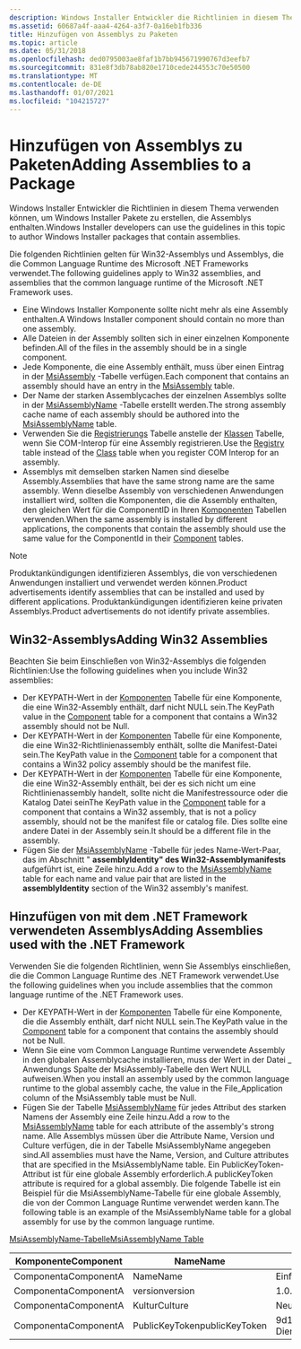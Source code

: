 ```yaml
---
description: Windows Installer Entwickler die Richtlinien in diesem Thema verwenden können, um Windows Installer Pakete zu erstellen, die Assemblys enthalten.
ms.assetid: 60687a4f-aaa4-4264-a3f7-0a16eb1fb336
title: Hinzufügen von Assemblys zu Paketen
ms.topic: article
ms.date: 05/31/2018
ms.openlocfilehash: ded0795003ae8faf1b7bb945671990767d3eefb7
ms.sourcegitcommit: 831e8f3db78ab820e1710cede244553c70e50500
ms.translationtype: MT
ms.contentlocale: de-DE
ms.lasthandoff: 01/07/2021
ms.locfileid: "104215727"
---
```

# <a name="adding-assemblies-to-a-package"></a><span data-ttu-id="b5711-103">Hinzufügen von Assemblys zu Paketen</span><span class="sxs-lookup"><span data-stu-id="b5711-103">Adding Assemblies to a Package</span></span>

<span data-ttu-id="b5711-104">Windows Installer Entwickler die Richtlinien in diesem Thema verwenden können, um Windows Installer Pakete zu erstellen, die Assemblys enthalten.</span><span class="sxs-lookup"><span data-stu-id="b5711-104">Windows Installer developers can use the guidelines in this topic to author Windows Installer packages that contain assemblies.</span></span>

<span data-ttu-id="b5711-105">Die folgenden Richtlinien gelten für Win32-Assemblys und Assemblys, die die Common Language Runtime des Microsoft .NET Frameworks verwendet.</span><span class="sxs-lookup"><span data-stu-id="b5711-105">The following guidelines apply to Win32 assemblies, and assemblies that the common language runtime of the Microsoft .NET Framework uses.</span></span>

-   <span data-ttu-id="b5711-106">Eine Windows Installer Komponente sollte nicht mehr als eine Assembly enthalten.</span><span class="sxs-lookup"><span data-stu-id="b5711-106">A Windows Installer component should contain no more than one assembly.</span></span>
-   <span data-ttu-id="b5711-107">Alle Dateien in der Assembly sollten sich in einer einzelnen Komponente befinden.</span><span class="sxs-lookup"><span data-stu-id="b5711-107">All of the files in the assembly should be in a single component.</span></span>
-   <span data-ttu-id="b5711-108">Jede Komponente, die eine Assembly enthält, muss über einen Eintrag in der [MsiAssembly](msiassembly-table.md) -Tabelle verfügen.</span><span class="sxs-lookup"><span data-stu-id="b5711-108">Each component that contains an assembly should have an entry in the [MsiAssembly](msiassembly-table.md) table.</span></span>
-   <span data-ttu-id="b5711-109">Der Name der starken Assemblycaches der einzelnen Assemblys sollte in der [MsiAssemblyName](msiassemblyname-table.md) -Tabelle erstellt werden.</span><span class="sxs-lookup"><span data-stu-id="b5711-109">The strong assembly cache name of each assembly should be authored into the [MsiAssemblyName](msiassemblyname-table.md) table.</span></span>
-   <span data-ttu-id="b5711-110">Verwenden Sie die [Registrierungs](registry-table.md) Tabelle anstelle der [Klassen](class-table.md) Tabelle, wenn Sie COM-Interop für eine Assembly registrieren.</span><span class="sxs-lookup"><span data-stu-id="b5711-110">Use the [Registry](registry-table.md) table instead of the [Class](class-table.md) table when you register COM Interop for an assembly.</span></span>
-   <span data-ttu-id="b5711-111">Assemblys mit demselben starken Namen sind dieselbe Assembly.</span><span class="sxs-lookup"><span data-stu-id="b5711-111">Assemblies that have the same strong name are the same assembly.</span></span> <span data-ttu-id="b5711-112">Wenn dieselbe Assembly von verschiedenen Anwendungen installiert wird, sollten die Komponenten, die die Assembly enthalten, den gleichen Wert für die ComponentID in Ihren [Komponenten](component-table.md) Tabellen verwenden.</span><span class="sxs-lookup"><span data-stu-id="b5711-112">When the same assembly is installed by different applications, the components that contain the assembly should use the same value for the ComponentId in their [Component](component-table.md) tables.</span></span>

> [!Note]  
> <span data-ttu-id="b5711-113">Produktankündigungen identifizieren Assemblys, die von verschiedenen Anwendungen installiert und verwendet werden können.</span><span class="sxs-lookup"><span data-stu-id="b5711-113">Product advertisements identify assemblies that can be installed and used by different applications.</span></span> <span data-ttu-id="b5711-114">Produktankündigungen identifizieren keine privaten Assemblys.</span><span class="sxs-lookup"><span data-stu-id="b5711-114">Product advertisements do not identify private assemblies.</span></span>

 

## <a name="adding-win32-assemblies"></a><span data-ttu-id="b5711-115">Win32-Assemblys</span><span class="sxs-lookup"><span data-stu-id="b5711-115">Adding Win32 Assemblies</span></span>

<span data-ttu-id="b5711-116">Beachten Sie beim Einschließen von Win32-Assemblys die folgenden Richtlinien:</span><span class="sxs-lookup"><span data-stu-id="b5711-116">Use the following guidelines when you include Win32 assemblies:</span></span>

-   <span data-ttu-id="b5711-117">Der KEYPATH-Wert in der [Komponenten](component-table.md) Tabelle für eine Komponente, die eine Win32-Assembly enthält, darf nicht NULL sein.</span><span class="sxs-lookup"><span data-stu-id="b5711-117">The KeyPath value in the [Component](component-table.md) table for a component that contains a Win32 assembly should not be Null.</span></span>
-   <span data-ttu-id="b5711-118">Der KEYPATH-Wert in der [Komponenten](component-table.md) Tabelle für eine Komponente, die eine Win32-Richtlinienassembly enthält, sollte die Manifest-Datei sein.</span><span class="sxs-lookup"><span data-stu-id="b5711-118">The KeyPath value in the [Component](component-table.md) table for a component that contains a Win32 policy assembly should be the manifest file.</span></span>
-   <span data-ttu-id="b5711-119">Der KEYPATH-Wert in der [Komponenten](component-table.md) Tabelle für eine Komponente, die eine Win32-Assembly enthält, bei der es sich nicht um eine Richtlinienassembly handelt, sollte nicht die Manifestressource oder die Katalog Datei sein</span><span class="sxs-lookup"><span data-stu-id="b5711-119">The KeyPath value in the [Component](component-table.md) table for a component that contains a Win32 assembly, that is not a policy assembly, should not be the manifest file or catalog file.</span></span> <span data-ttu-id="b5711-120">Dies sollte eine andere Datei in der Assembly sein.</span><span class="sxs-lookup"><span data-stu-id="b5711-120">It should be a different file in the assembly.</span></span>
-   <span data-ttu-id="b5711-121">Fügen Sie der [MsiAssemblyName](msiassemblyname-table.md) -Tabelle für jedes Name-Wert-Paar, das im Abschnitt " **assemblyIdentity" des Win32-Assemblymanifests** aufgeführt ist, eine Zeile hinzu.</span><span class="sxs-lookup"><span data-stu-id="b5711-121">Add a row to the [MsiAssemblyName](msiassemblyname-table.md) table for each name and value pair that are listed in the **assemblyIdentity** section of the Win32 assembly's manifest.</span></span>

## <a name="adding-assemblies-used-with-the-net-framework"></a><span data-ttu-id="b5711-122">Hinzufügen von mit dem .NET Framework verwendeten Assemblys</span><span class="sxs-lookup"><span data-stu-id="b5711-122">Adding Assemblies used with the .NET Framework</span></span>

<span data-ttu-id="b5711-123">Verwenden Sie die folgenden Richtlinien, wenn Sie Assemblys einschließen, die die Common Language Runtime des .NET Framework verwendet.</span><span class="sxs-lookup"><span data-stu-id="b5711-123">Use the following guidelines when you include assemblies that the common language runtime of the .NET Framework uses.</span></span>

-   <span data-ttu-id="b5711-124">Der KEYPATH-Wert in der [Komponenten](component-table.md) Tabelle für eine Komponente, die die Assembly enthält, darf nicht NULL sein.</span><span class="sxs-lookup"><span data-stu-id="b5711-124">The KeyPath value in the [Component](component-table.md) table for a component that contains the assembly should not be Null.</span></span>
-   <span data-ttu-id="b5711-125">Wenn Sie eine vom Common Language Runtime verwendete Assembly in den globalen Assemblycache installieren, muss der Wert in der Datei \_ Anwendungs Spalte der MsiAssembly-Tabelle den Wert NULL aufweisen.</span><span class="sxs-lookup"><span data-stu-id="b5711-125">When you install an assembly used by the common language runtime to the global assembly cache, the value in the File\_Application column of the MsiAssembly table must be Null.</span></span>
-   <span data-ttu-id="b5711-126">Fügen Sie der Tabelle [MsiAssemblyName](msiassemblyname-table.md) für jedes Attribut des starken Namens der Assembly eine Zeile hinzu.</span><span class="sxs-lookup"><span data-stu-id="b5711-126">Add a row to the [MsiAssemblyName](msiassemblyname-table.md) table for each attribute of the assembly's strong name.</span></span> <span data-ttu-id="b5711-127">Alle Assemblys müssen über die Attribute Name, Version und Culture verfügen, die in der Tabelle MsiAssemblyName angegeben sind.</span><span class="sxs-lookup"><span data-stu-id="b5711-127">All assemblies must have the Name, Version, and Culture attributes that are specified in the MsiAssemblyName table.</span></span> <span data-ttu-id="b5711-128">Ein PublicKeyToken-Attribut ist für eine globale Assembly erforderlich.</span><span class="sxs-lookup"><span data-stu-id="b5711-128">A publicKeyToken attribute is required for a global assembly.</span></span> <span data-ttu-id="b5711-129">Die folgende Tabelle ist ein Beispiel für die MsiAssemblyName-Tabelle für eine globale Assembly, die von der Common Language Runtime verwendet werden kann.</span><span class="sxs-lookup"><span data-stu-id="b5711-129">The following table is an example of the MsiAssemblyName table for a global assembly for use by the common language runtime.</span></span>

[<span data-ttu-id="b5711-130">MsiAssemblyName-Tabelle</span><span class="sxs-lookup"><span data-stu-id="b5711-130">MsiAssemblyName Table</span></span>](msiassemblyname-table.md)



| <span data-ttu-id="b5711-131">Komponente</span><span class="sxs-lookup"><span data-stu-id="b5711-131">Component</span></span>  | <span data-ttu-id="b5711-132">Name</span><span class="sxs-lookup"><span data-stu-id="b5711-132">Name</span></span>           | <span data-ttu-id="b5711-133">Wert</span><span class="sxs-lookup"><span data-stu-id="b5711-133">Value</span></span>            |
|------------|----------------|------------------|
| <span data-ttu-id="b5711-134">Componenta</span><span class="sxs-lookup"><span data-stu-id="b5711-134">ComponentA</span></span> | <span data-ttu-id="b5711-135">Name</span><span class="sxs-lookup"><span data-stu-id="b5711-135">Name</span></span>           | <span data-ttu-id="b5711-136">Einfach</span><span class="sxs-lookup"><span data-stu-id="b5711-136">simple</span></span>           |
| <span data-ttu-id="b5711-137">Componenta</span><span class="sxs-lookup"><span data-stu-id="b5711-137">ComponentA</span></span> | <span data-ttu-id="b5711-138">version</span><span class="sxs-lookup"><span data-stu-id="b5711-138">version</span></span>        | <span data-ttu-id="b5711-139">1.0.0.0</span><span class="sxs-lookup"><span data-stu-id="b5711-139">1.0.0.0</span></span>          |
| <span data-ttu-id="b5711-140">Componenta</span><span class="sxs-lookup"><span data-stu-id="b5711-140">ComponentA</span></span> | <span data-ttu-id="b5711-141">Kultur</span><span class="sxs-lookup"><span data-stu-id="b5711-141">Culture</span></span>        | <span data-ttu-id="b5711-142">Neutral</span><span class="sxs-lookup"><span data-stu-id="b5711-142">neutral</span></span>          |
| <span data-ttu-id="b5711-143">Componenta</span><span class="sxs-lookup"><span data-stu-id="b5711-143">ComponentA</span></span> | <span data-ttu-id="b5711-144">PublicKeyToken</span><span class="sxs-lookup"><span data-stu-id="b5711-144">publicKeyToken</span></span> | <span data-ttu-id="b5711-145">9d1ec8380b483-Dienst</span><span class="sxs-lookup"><span data-stu-id="b5711-145">9d1ec8380f483f5a</span></span> |



 

 

 



